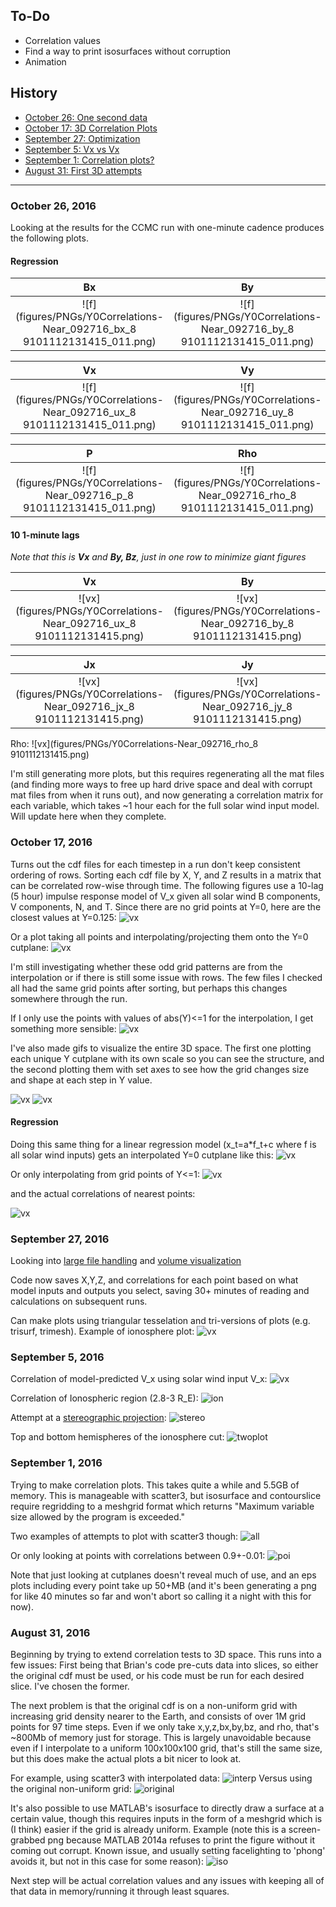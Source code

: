 ## To-Do ##
* Correlation values
* Find a way to print isosurfaces without corruption
* Animation


## History ##
* [October 26: One second data](#october-26-2016)
* [October 17: 3D Correlation Plots](#october-17-2016)
* [September 27: Optimization](#september-27-2016)
* [September 5: Vx vs Vx](#september-5-2016)
* [September 1: Correlation plots?](#september-1-2016)
* [August 31: First 3D attempts](#august-31-2016)

* * *
### October 26, 2016 ###
Looking at the results for the CCMC run with one-minute cadence produces the following plots.

#### Regression ####
Bx | By | Bz
:--:|:--:|:--:
![f](figures/PNGs/Y0Correlations-Near_092716_bx_8 9101112131415_011.png) | ![f](figures/PNGs/Y0Correlations-Near_092716_by_8 9101112131415_011.png) | ![f](figures/PNGs/Y0Correlations-Near_092716_bz_8 9101112131415_011.png)


Vx | Vy | Vz
:--:|:--:|:--:
![f](figures/PNGs/Y0Correlations-Near_092716_ux_8 9101112131415_011.png) | ![f](figures/PNGs/Y0Correlations-Near_092716_uy_8 9101112131415_011.png) | ![f](figures/PNGs/Y0Correlations-Near_092716_uz_8 9101112131415_011.png)

P | Rho
:--:|:--:
![f](figures/PNGs/Y0Correlations-Near_092716_p_8 9101112131415_011.png) | ![f](figures/PNGs/Y0Correlations-Near_092716_rho_8 9101112131415_011.png)

#### 10 1-minute lags ####
*Note that this is **Vx** and **By, Bz**, just in one row to minimize giant figures*

Vx | By | Bz
:--:|:--:|:--:
![vx](figures/PNGs/Y0Correlations-Near_092716_ux_8 9101112131415.png) | ![vx](figures/PNGs/Y0Correlations-Near_092716_by_8 9101112131415.png) | ![vx](figures/PNGs/Y0Correlations-Near_092716_bz_8 9101112131415.png)

Jx | Jy | Jz
:--:|:--:|:--:
![vx](figures/PNGs/Y0Correlations-Near_092716_jx_8 9101112131415.png) | ![vx](figures/PNGs/Y0Correlations-Near_092716_jy_8 9101112131415.png) | ![vx](figures/PNGs/Y0Correlations-Near_092716_jz_8 9101112131415.png)

Rho:
![vx](figures/PNGs/Y0Correlations-Near_092716_rho_8 9101112131415.png)


I'm still generating more plots, but this requires regenerating all the mat files (and finding more ways to free up hard drive space and deal with corrupt mat files from when it runs out), and now generating a correlation matrix for each variable, which takes ~1 hour each for the full solar wind input model. Will update here when they  complete.

### October 17, 2016 ###
Turns out the cdf files for each timestep in a run don't keep consistent ordering of rows. Sorting each cdf file by X, Y, and Z results in a matrix that can be correlated row-wise through time. The following figures use a 10-lag (5 hour) impulse response model of V_x given all solar wind B components, V components, N, and T. Since there are no grid points at Y=0, here are the closest values at Y=0.125:
![vx](NoteFigures/ClosestY0Points.png)

Or a plot taking all points and interpolating/projecting them onto the Y=0 cutplane:
![vx](NoteFigures/Y0Correlations.png)

I'm still investigating whether these odd grid patterns are from the interpolation or if there is still some issue with rows. The few files I checked all had the same grid points after sorting, but perhaps this changes somewhere through the run.

If I only use the points with values of abs(Y)<=1 for the interpolation, I get something more sensible:
![vx](NoteFigures/Y0Correlations-Near.png)

I've also made gifs to visualize the entire 3D space. The first one plotting each unique Y cutplane with its own scale so you can see the structure, and the second plotting them with set axes to see how the grid changes size and shape at each step in Y value.

![vx](NoteFigures/AllYCuts.gif)
![vx](NoteFigures/AllYCutsScaled.gif)

#### Regression ####

Doing this same thing for a linear regression model (x_t=a*f_t+c where f is all solar wind inputs) gets an interpolated Y=0 cutplane like this:
 ![vx](NoteFigures/Y0Correlations-Regress.png)

 Or only interpolating from grid points of Y<=1:
 ![vx](NoteFigures/Y0Correlations-Near-Regress.png)


 and the actual correlations of nearest points:

 ![vx](NoteFigures/ClosestY0Points-Regress.png)

### September 27, 2016 ###
Looking into [large file handling](http://www.matlabtips.com/how-to-store-large-datasets/) and [volume visualization](https://www.mathworks.com/help/matlab/volume-visualization.html)

Code now saves X,Y,Z, and correlations for each point based on what model inputs and outputs you select, saving 30+ minutes of reading and calculations on subsequent runs.

Can make plots using triangular tesselation and tri-versions of plots (e.g. trisurf, trimesh). Example of ionosphere plot:
![vx](NoteFigures/IonosphereSurf.png)

### September 5, 2016 ###
Correlation of model-predicted V_x using solar wind input V_x:
![vx](figures/PNGs/ModelModelCorrelation_ux.png)

Correlation of Ionospheric region (2.8-3 R_E):
![ion](NoteFigures/IonosphereScatter3.png)

Attempt at a [stereographic projection](https://www.uwgb.edu/dutchs/STRUCTGE/sphproj.htm):
![stereo](NoteFigures/StereographicIonosphere.png)

Top and bottom hemispheres of the ionosphere cut:
![twoplot](NoteFigures/IonospherePolarCuts.png)


### September 1, 2016 ###
Trying to make correlation plots. This takes quite a while and 5.5GB of memory. This is manageable with scatter3, but isosurface and contourslice require regridding to a meshgrid format which returns "Maximum variable size allowed by the program is exceeded."

Two examples of attempts to plot with scatter3 though:
![all](NoteFigures/CorrFullScatter3.png)

Or only looking at points with correlations between 0.9+-0.01:
![poi](NoteFigures/CorrPOIScatter3.png)

Note that just looking at cutplanes doesn't reveal much of use, and an eps plots including every point take up 50+MB (and it's been generating a png for like 40 minutes so far and won't abort so calling it a night with this for now).


### August 31, 2016 ###
Beginning by trying to extend correlation tests to 3D space. This runs into a few issues: First being that Brian's code pre-cuts data into slices, so either the original cdf must be used, or his code must be run for each desired slice. I've chosen the former.

The next problem is that the original cdf is on a non-uniform grid with increasing grid density nearer to the Earth, and consists of over 1M grid points for 97 time steps. Even if we only take x,y,z,bx,by,bz, and rho, that's ~800Mb of memory just for storage. This is largely unavoidable because even if I interpolate to a uniform 100x100x100 grid, that's still the same size, but this does make the actual plots a bit nicer to look at.

For example, using scatter3 with interpolated data:
![interp](NoteFigures/InterpScatter3.png)
Versus using the original non-uniform grid:
![original](NoteFigures/OriginalScatter3.png)

It's also possible to use MATLAB's isosurface to directly draw a surface at a certain value, though this requires inputs in the form of a meshgrid which is (I think) easier if the grid is already uniform. Example (note this is a screen-grabbed png because MATLAB 2014a refuses to print the figure without it coming out corrupt. Known issue, and usually setting facelighting to 'phong' avoids it, but not in this case for some reason):
![iso](NoteFigures/InterpISO.png)

Next step will be actual correlation values and any issues with keeping all of that data in memory/running it through least squares.
